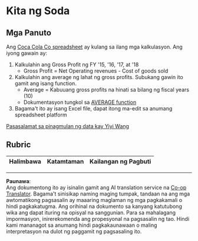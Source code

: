 <!--
CO_OP_TRANSLATOR_METADATA:
{
  "original_hash": "f824bfdb8b12d33293913f76f5c787c5",
  "translation_date": "2025-08-28T02:27:29+00:00",
  "source_file": "2-Working-With-Data/06-non-relational/assignment.md",
  "language_code": "tl"
}
-->
# Kita ng Soda

## Mga Panuto

Ang [Coca Cola Co spreadsheet](../../../../2-Working-With-Data/06-non-relational/CocaColaCo.xlsx) ay kulang sa ilang mga kalkulasyon. Ang iyong gawain ay:

1. Kalkulahin ang Gross Profit ng FY '15, '16, '17, at '18  
   - Gross Profit = Net Operating revenues - Cost of goods sold  
1. Kalkulahin ang average ng lahat ng gross profits. Subukang gawin ito gamit ang isang function.  
   - Average = Kabuuang gross profits na hinati sa bilang ng fiscal years (10)  
   - Dokumentasyon tungkol sa [AVERAGE function](https://support.microsoft.com/en-us/office/average-function-047bac88-d466-426c-a32b-8f33eb960cf6)  
1. Bagama't ito ay isang Excel file, dapat itong ma-edit sa anumang spreadsheet platform  

[Pasasalamat sa pinagmulan ng data kay Yiyi Wang](https://www.kaggle.com/yiyiwang0826/cocacola-excel)

## Rubric

Halimbawa | Katamtaman | Kailangan ng Pagbuti  
--- | --- | ---  

---

**Paunawa**:  
Ang dokumentong ito ay isinalin gamit ang AI translation service na [Co-op Translator](https://github.com/Azure/co-op-translator). Bagama't sinisikap naming maging tumpak, tandaan na ang mga awtomatikong pagsasalin ay maaaring maglaman ng mga pagkakamali o hindi pagkakatugma. Ang orihinal na dokumento sa kanyang katutubong wika ang dapat ituring na opisyal na sanggunian. Para sa mahalagang impormasyon, inirerekomenda ang propesyonal na pagsasalin ng tao. Hindi kami mananagot sa anumang hindi pagkakaunawaan o maling interpretasyon na dulot ng paggamit ng pagsasaling ito.